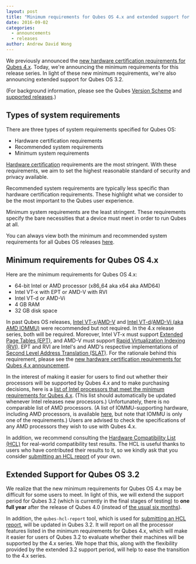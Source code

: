 ```yaml
---
layout: post
title: "Minimum requirements for Qubes OS 4.x and extended support for Qubes OS 3.2"
date: 2016-09-02
categories:
  - announcements
  - releases
author: Andrew David Wong
---
```


We previously announced the [new hardware certification requirements for Qubes
4.x][hw-cert-q4]. Today, we're announcing the minimum requirements for this
release series. In light of these new minimum requirements, we're also
announcing extended support for Qubes OS 3.2.

(For background information, please see the Qubes [Version Scheme] and
[supported releases].)

Types of system requirements
----------------------------
There are three types of system requirements specified for Qubes OS:

 * Hardware certification requirements
 * Recommended system requirements
 * Minimum system requirements

[Hardware certification] requirements are the most stringent. With these
requirements, we aim to set the highest reasonable standard of security and
privacy available.

Recommended system requirements are typically less specific than hardware
certification requirements. These highlight what we consider to be the most
important to the Qubes user experience.

Minimum system requirements are the least stringent. These requirements specify
the bare necessities that a device must meet in order to run Qubes at all.

You can always view both the minimum and recommended system requirements for all
Qubes OS releases [here][sys-req].

Minimum requirements for Qubes OS 4.x
-------------------------------------
Here are the minimum requirements for Qubes OS 4.x:

 * 64-bit Intel or AMD processor (x86\_64 aka x64 aka AMD64)
 * Intel VT-x with EPT or AMD-V with RVI
 * Intel VT-d or AMD-Vi
 * 4 GB RAM
 * 32 GB disk space

In past Qubes OS releases, [Intel VT-x]/[AMD-V] and [Intel VT-d]/[AMD-Vi (aka
AMD IOMMU)] were recommended but not required. In the 4.x release series, both
will be required. Moreover, Intel VT-x must support [Extended Page Tables
(EPT)][EPT], and AMD-V must support [Rapid Virtualization Indexing (RVI)][RVI].
EPT and RVI are Intel's and AMD's respective implementations of [Second Level
Address Translation (SLAT)][SLAT]. For the rationale behind this requirement,
please see the [new hardware certification requirements for Qubes 4.x
announcement][hw-cert-q4].

In the interest of making it easier for users to find out whether their
processors will be supported by Qubes 4.x and to make purchasing decisions, here
is a [list of Intel processors that meet the minimum requirements for
Qubes 4.x][Intel-list]. (This list should automatically be updated whenever
Intel releases new processors.) Unfortunately, there is no comparable list of
AMD processors. (A list of IOMMU-supporting hardware, including AMD processors,
is available [here][IOMMU-list], but note that IOMMU is only one of the
requirements.) Users are advised to check the specifications of any AMD
processors they wish to use with Qubes 4.x.

In addition, we recommend consulting the [Hardware Compatibility List
(HCL)][HCL] for real-world compatibility test results. The HCL is useful thanks
to users who have contributed their results to it, so we kindly ask that you
consider [submitting an HCL report] of your own.

Extended Support for Qubes OS 3.2
---------------------------------
We realize that the new minimum requirements for Qubes OS 4.x may be difficult
for some users to meet. In light of this, we will extend the support period for
Qubes 3.2 (which is currently in the final stages of testing) to **one full
year** after the release of Qubes 4.0 (instead of [the usual six
months][supported releases]). 

In addition, the `qubes-hcl-report` tool, which is used for  [submitting an HCL
report], will be updated in Qubes 3.2. It will report on all the processor
features listed in the minimum requirements for Qubes 4.x, which will make it
easier for users of Qubes 3.2 to evaluate whether their machines will be
supported by the 4.x series. We hope that this, along with the flexibility
provided by the extended 3.2 support period, will help to ease the transition to
the 4.x series.


[hw-cert-q4]: /news/2016/07/21/new-hw-certification-for-q4/
[Version Scheme]: /doc/version-scheme/
[supported releases]: /doc/supported-releases/
[Hardware certification]: /hardware-certification/
[sys-req]:https://www.qubes-os.org/doc/system-requirements/
[Intel VT-x]: https://en.wikipedia.org/wiki/X86_virtualization#Intel_virtualization_.28VT-x.29
[AMD-V]: https://en.wikipedia.org/wiki/X86_virtualization#AMD_virtualization_.28AMD-V.29
[Intel VT-d]: https://en.wikipedia.org/wiki/X86_virtualization#Intel-VT-d
[AMD-Vi (aka AMD IOMMU)]: https://en.wikipedia.org/wiki/X86_virtualization#I.2FO_MMU_virtualization_.28AMD-Vi_and_Intel_VT-d.29
[EPT]: https://en.wikipedia.org/wiki/Second_Level_Address_Translation#Extended_Page_Tables
[RVI]: https://en.wikipedia.org/wiki/Second_Level_Address_Translation#Rapid_Virtualization_Indexing
[SLAT]: https://en.wikipedia.org/wiki/Second_Level_Address_Translation
[Intel-list]: https://ark.intel.com/Search/FeatureFilter?productType=processors&InstructionSet=64-bit&ExtendedPageTables=true&VTD=true&EM64=true
[IOMMU-list]: https://en.wikipedia.org/wiki/List_of_IOMMU-supporting_hardware
[HCL]: /hcl/
[submitting an HCL report]: /doc/hcl/#generating-and-submitting-new-reports

